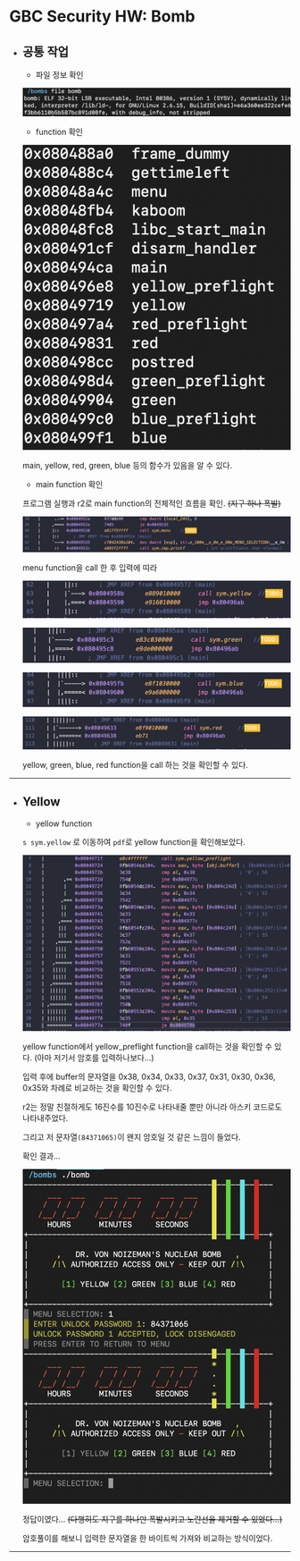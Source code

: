 # GBC Security HW: Bomb

- ## 공통 작업 
    - 파일 정보 확인 

    ![1](common/1.png)

    - function 확인 

    ![2](common/2.png)

    main, yellow, red, green, blue 등의 함수가 있음을 알 수 있다. 

    - main function 확인 

    프로그램 실행과 r2로 main function의 전체적인 흐름을 확인. ~~(지구 하나 폭발)~~

    ![3](common/3.png)

    menu function을 call 한 후 입력에 띠라 

    ![4](common/4.png)

    ![5](common/5.png)

    ![6](common/6.png)

    ![7](common/7.png)

    yellow, green, blue, red function을 call 하는 것을 확인할 수 있다. 

---

- ## Yellow

    - yellow function 

    `s sym.yellow` 로 이동하여 `pdf`로 yellow function을 확인해보았다. 

    ![1](yellow/1.png)

    yellow function에서 yellow_preflight function을 call하는 것을 확인할 수 있다. (아마 저기서 암호를 입력하나보다...)

    입력 후에 buffer의 문자열을 0x38, 0x34, 0x33, 0x37, 0x31, 0x30, 0x36, 0x35와 차례로 비교하는 것을 확인할 수 있다. 

    r2는 정말 친절하게도 16진수를 10진수로 나타내줄 뿐만 아니라 아스키 코드로도 나타내주었다. 

    그리고 저 문자열`(84371065)`이 왠지 암호일 것 같은 느낌이 들었다. 

    확인 결과...
    
    ![2](yellow/2.png)

    정답이였다... ~~(다행히도 지구를 하나만 폭발시키고 노란선을 제거할 수 있었다...)~~

    암호풀이를 해보니 입력한 문자열을 한 바이트씩 가져와 비교하는 방식이었다. 

---  

